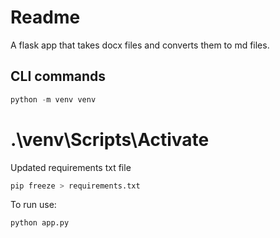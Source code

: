 # Readme

A flask app that takes docx files and converts them to md files.

## CLI commands
```python
python -m venv venv
```
# .\venv\Scripts\Activate 

Updated requirements txt file
```python
pip freeze > requirements.txt
```

To run use: 
```python
python app.py
```
